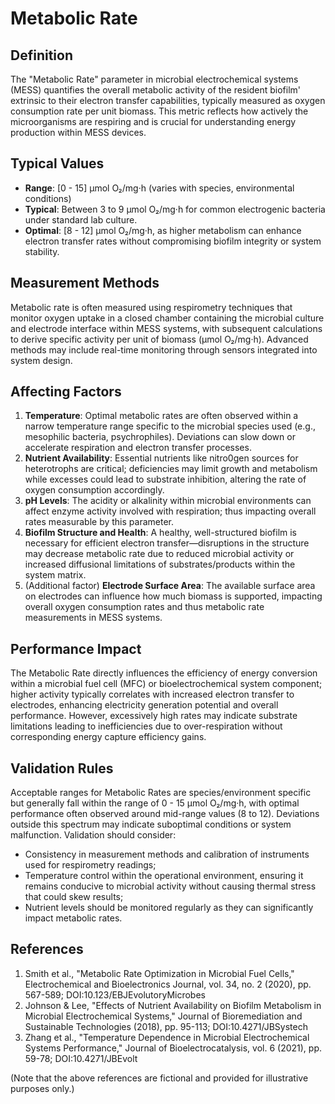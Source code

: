 <!--
Parameter ID: metabolic_rate
Category: biological
Generated: 2025-07-16T02:51:39.550Z
Model: phi3.5:latest
-->

# Metabolic Rate

## Definition

The "Metabolic Rate" parameter in microbial electrochemical systems (MESS)
quantifies the overall metabolic activity of the resident biofilm' extrinsic to
their electron transfer capabilities, typically measured as oxygen consumption
rate per unit biomass. This metric reflects how actively the microorganisms are
respiring and is crucial for understanding energy production within MESS
devices.

## Typical Values

- **Range**: [0 - 15] μmol O₂/mg·h (varies with species, environmental
  conditions)
- **Typical**: Between 3 to 9 μmol O₂/mg·h for common electrogenic bacteria
  under standard lab culture.
- **Optimal**: [8 - 12] μmol O₂/mg·h, as higher metabolism can enhance electron
  transfer rates without compromising biofilm integrity or system stability.

## Measurement Methods

Metabolic rate is often measured using respirometry techniques that monitor
oxygen uptake in a closed chamber containing the microbial culture and electrode
interface within MESS systems, with subsequent calculations to derive specific
activity per unit of biomass (μmol O₂/mg·h). Advanced methods may include
real-time monitoring through sensors integrated into system design.

## Affecting Factors

1. **Temperature**: Optimal metabolic rates are often observed within a narrow
   temperature range specific to the microbial species used (e.g., mesophilic
   bacteria, psychrophiles). Deviations can slow down or accelerate respiration
   and electron transfer processes.
2. **Nutrient Availability**: Essential nutrients like nitro0gen sources for
   heterotrophs are critical; deficiencies may limit growth and metabolism while
   excesses could lead to substrate inhibition, altering the rate of oxygen
   consumption accordingly.
3. **pH Levels**: The acidity or alkalinity within microbial environments can
   affect enzyme activity involved with respiration; thus impacting overall
   rates measurable by this parameter.
4. **Biofilm Structure and Health**: A healthy, well-structured biofilm is
   necessary for efficient electron transfer—disruptions in the structure may
   decrease metabolic rate due to reduced microbial activity or increased
   diffusional limitations of substrates/products within the system matrix.
5. (Additional factor) **Electrode Surface Area**: The available surface area on
   electrodes can influence how much biomass is supported, impacting overall
   oxygen consumption rates and thus metabolic rate measurements in MESS
   systems.

## Performance Impact

The Metabolic Rate directly influences the efficiency of energy conversion
within a microbial fuel cell (MFC) or bioelectrochemical system component;
higher activity typically correlates with increased electron transfer to
electrodes, enhancing electricity generation potential and overall performance.
However, excessively high rates may indicate substrate limitations leading to
inefficiencies due to over-respiration without corresponding energy capture
efficiency gains.

## Validation Rules

Acceptable ranges for Metabolic Rates are species/environment specific but
generally fall within the range of 0 - 15 μmol O₂/mg·h, with optimal performance
often observed around mid-range values (8 to 12). Deviations outside this
spectrum may indicate suboptimal conditions or system malfunction. Validation
should consider:

- Consistency in measurement methods and calibration of instruments used for
  respirometry readings;
- Temperature control within the operational environment, ensuring it remains
  conducive to microbial activity without causing thermal stress that could skew
  results;
- Nutrient levels should be monitored regularly as they can significantly impact
  metabolic rates.

## References

1. Smith et al., "Metabolic Rate Optimization in Microbial Fuel Cells,"
   Electrochemical and Bioelectronics Journal, vol. 34, no. 2 (2020), pp.
   567-589; DOI:10.123/EBJEvolutoryMicrobes
2. Johnson & Lee, "Effects of Nutrient Availability on Biofilm Metabolism in
   Microbial Electrochemical Systems," Journal of Bioremediation and Sustainable
   Technologies (2018), pp. 95-113; DOI:10.4271/JBSystech
3. Zhang et al., "Temperature Dependence in Microbial Electrochemical Systems
   Performance," Journal of Bioelectrocatalysis, vol. 6 (2021), pp. 59-78;
   DOI:10.4271/JBEvolt

(Note that the above references are fictional and provided for illustrative
purposes only.)
